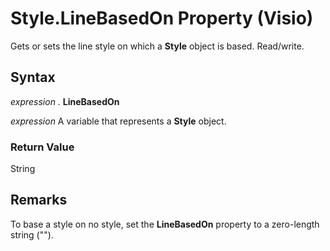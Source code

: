 
# Style.LineBasedOn Property (Visio)

Gets or sets the line style on which a  **Style** object is based. Read/write.


## Syntax

 _expression_ . **LineBasedOn**

 _expression_ A variable that represents a **Style** object.


### Return Value

String


## Remarks

To base a style on no style, set the  **LineBasedOn** property to a zero-length string ("").

